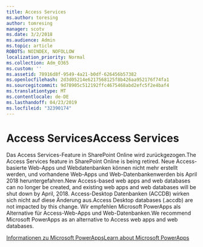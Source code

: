 ```yaml
---
title: Access Services
ms.author: toresing
author: tomresing
manager: scotv
ms.date: 3/2/2018
ms.audience: Admin
ms.topic: article
ROBOTS: NOINDEX, NOFOLLOW
localization_priority: Normal
ms.collection: Adm_O365
ms.custom: ''
ms.assetid: 78916d8f-9549-4a21-b0df-626456b57382
ms.openlocfilehash: 2d3d05214e6217568125f8b426aa952176f74fa1
ms.sourcegitcommit: 9d78905c512192ffc4675468abd2efc5f2e4baf4
ms.translationtype: MT
ms.contentlocale: de-DE
ms.lasthandoff: 04/23/2019
ms.locfileid: "32390174"
---
```

# <a name="access-services"></a><span data-ttu-id="0e97b-102">Access Services</span><span class="sxs-lookup"><span data-stu-id="0e97b-102">Access Services</span></span>

<span data-ttu-id="0e97b-103">Das Access Services-Feature in SharePoint Online wird zurückgezogen.</span><span class="sxs-lookup"><span data-stu-id="0e97b-103">The Access Services feature in SharePoint Online is being retired.</span></span> <span data-ttu-id="0e97b-104">Neue Access-basierte Web-Apps und Webdatenbanken können nicht mehr erstellt werden, und vorhandene Web-Apps und Web-Datenbankenwerden bis April 2018 heruntergefahren.</span><span class="sxs-lookup"><span data-stu-id="0e97b-104">New Access-based web apps and web databases can no longer be created, and existing web apps and web databases will be shut down by April, 2018.</span></span> <span data-ttu-id="0e97b-105">Access-Desktop Datenbanken (ACCDB) wirken sich nicht auf diese Änderung aus.</span><span class="sxs-lookup"><span data-stu-id="0e97b-105">Access Desktop databases (.accdb) are not impacted by this change.</span></span> <span data-ttu-id="0e97b-106">Wir empfehlen Microsoft PowerApps als Alternative für Access-Web-Apps und Web-Datenbanken.</span><span class="sxs-lookup"><span data-stu-id="0e97b-106">We recommend Microsoft PowerApps as an alternative to Access web apps and web databases.</span></span> 
  
[<span data-ttu-id="0e97b-107">Informationen zu Microsoft PowerApps</span><span class="sxs-lookup"><span data-stu-id="0e97b-107">Learn about Microsoft PowerApps</span></span>](https://powerapps.microsoft.com/)
  

